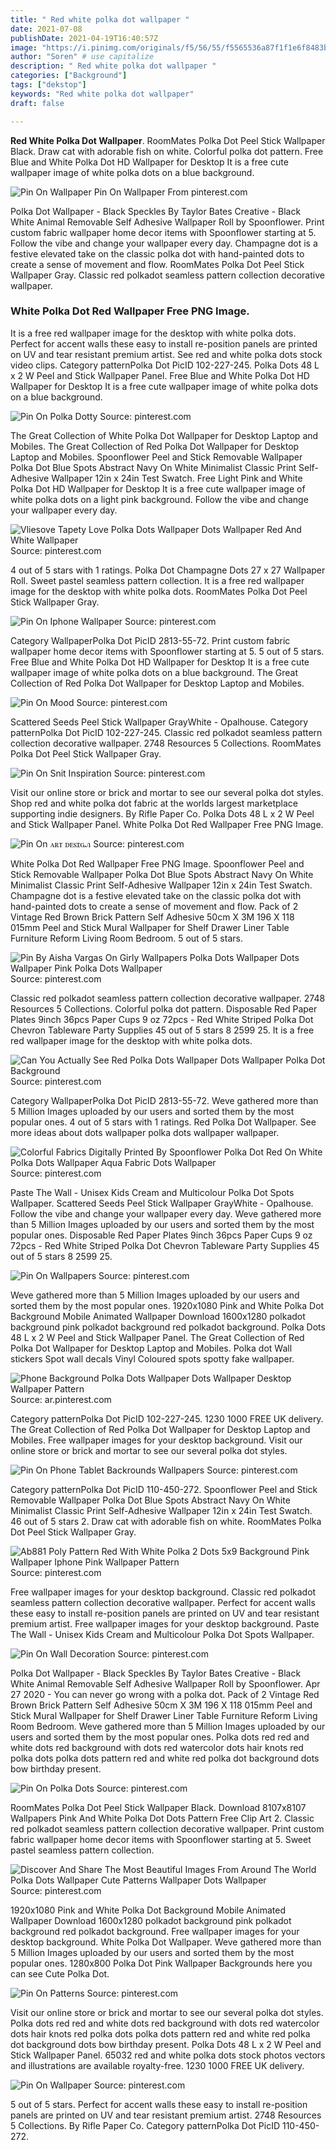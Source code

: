 ```yaml
---
title: " Red white polka dot wallpaper "
date: 2021-07-08
publishDate: 2021-04-19T16:40:57Z
image: "https://i.pinimg.com/originals/f5/56/55/f5565536a87f1f1e6f8483b3b3b99021.jpg"
author: "Soren" # use capitalize
description: " Red white polka dot wallpaper "
categories: ["Background"]
tags: ["dekstop"]
keywords: "Red white polka dot wallpaper"
draft: false

---
```



**Red White Polka Dot Wallpaper**. RoomMates Polka Dot Peel Stick Wallpaper Black. Draw cat with adorable fish on white. Colorful polka dot pattern. Free Blue and White Polka Dot HD Wallpaper for Desktop It is a free cute wallpaper image of white polka dots on a blue background.

![Pin On Wallpaper](https://i.pinimg.com/originals/f5/56/55/f5565536a87f1f1e6f8483b3b3b99021.jpg "Pin On Wallpaper")
Pin On Wallpaper From pinterest.com


Polka Dot Wallpaper - Black Speckles By Taylor Bates Creative - Black White Animal Removable Self Adhesive Wallpaper Roll by Spoonflower. Print custom fabric wallpaper home decor items with Spoonflower starting at 5. Follow the vibe and change your wallpaper every day. Champagne dot is a festive elevated take on the classic polka dot with hand-painted dots to create a sense of movement and flow. RoomMates Polka Dot Peel Stick Wallpaper Gray. Classic red polkadot seamless pattern collection decorative wallpaper.

### White Polka Dot Red Wallpaper Free PNG Image.

It is a free red wallpaper image for the desktop with white polka dots. Perfect for accent walls these easy to install re-position panels are printed on UV and tear resistant premium artist. See red and white polka dots stock video clips. Category patternPolka Dot PicID 102-227-245. Polka Dots 48 L x 2 W Peel and Stick Wallpaper Panel. Free Blue and White Polka Dot HD Wallpaper for Desktop It is a free cute wallpaper image of white polka dots on a blue background.


![Pin On Polka Dotty](https://i.pinimg.com/originals/c0/8d/91/c08d91a4a47932bd531a566440320077.png "Pin On Polka Dotty")
Source: pinterest.com

The Great Collection of White Polka Dot Wallpaper for Desktop Laptop and Mobiles. The Great Collection of Red Polka Dot Wallpaper for Desktop Laptop and Mobiles. Spoonflower Peel and Stick Removable Wallpaper Polka Dot Blue Spots Abstract Navy On White Minimalist Classic Print Self-Adhesive Wallpaper 12in x 24in Test Swatch. Free Light Pink and White Polka Dot HD Wallpaper for Desktop It is a free cute wallpaper image of white polka dots on a light pink background. Follow the vibe and change your wallpaper every day.

![Vliesove Tapety Love Polka Dots Wallpaper Dots Wallpaper Red And White Wallpaper](https://i.pinimg.com/originals/9c/4b/1f/9c4b1f0541395e7bd98634ba8597b028.jpg "Vliesove Tapety Love Polka Dots Wallpaper Dots Wallpaper Red And White Wallpaper")
Source: pinterest.com

4 out of 5 stars with 1 ratings. Polka Dot Champagne Dots 27 x 27 Wallpaper Roll. Sweet pastel seamless pattern collection. It is a free red wallpaper image for the desktop with white polka dots. RoomMates Polka Dot Peel Stick Wallpaper Gray.

![Pin On Iphone Wallpaper](https://i.pinimg.com/originals/2f/6a/ea/2f6aea86ebfb9ab3164b40c84c54227b.jpg "Pin On Iphone Wallpaper")
Source: pinterest.com

Category WallpaperPolka Dot PicID 2813-55-72. Print custom fabric wallpaper home decor items with Spoonflower starting at 5. 5 out of 5 stars. Free Blue and White Polka Dot HD Wallpaper for Desktop It is a free cute wallpaper image of white polka dots on a blue background. The Great Collection of Red Polka Dot Wallpaper for Desktop Laptop and Mobiles.

![Pin On Mood](https://i.pinimg.com/originals/1d/c8/08/1dc8082b466535b09c74889e4ce44089.jpg "Pin On Mood")
Source: pinterest.com

Scattered Seeds Peel Stick Wallpaper GrayWhite - Opalhouse. Category patternPolka Dot PicID 102-227-245. Classic red polkadot seamless pattern collection decorative wallpaper. 2748 Resources 5 Collections. RoomMates Polka Dot Peel Stick Wallpaper Gray.

![Pin On Snit Inspiration](https://i.pinimg.com/originals/16/86/92/16869253bb336981d0f99df5c9c79c53.jpg "Pin On Snit Inspiration")
Source: pinterest.com

Visit our online store or brick and mortar to see our several polka dot styles. Shop red and white polka dot fabric at the worlds largest marketplace supporting indie designers. By Rifle Paper Co. Polka Dots 48 L x 2 W Peel and Stick Wallpaper Panel. White Polka Dot Red Wallpaper Free PNG Image.

![Pin On ꭺꭱꭲ ꭰꭼꮪꮖꮹꮑ](https://i.pinimg.com/originals/b4/75/7f/b4757fe8c00d07a71ec70b4cc7088956.jpg "Pin On ꭺꭱꭲ ꭰꭼꮪꮖꮹꮑ")
Source: pinterest.com

White Polka Dot Red Wallpaper Free PNG Image. Spoonflower Peel and Stick Removable Wallpaper Polka Dot Blue Spots Abstract Navy On White Minimalist Classic Print Self-Adhesive Wallpaper 12in x 24in Test Swatch. Champagne dot is a festive elevated take on the classic polka dot with hand-painted dots to create a sense of movement and flow. Pack of 2 Vintage Red Brown Brick Pattern Self Adhesive 50cm X 3M 196 X 118 015mm Peel and Stick Mural Wallpaper for Shelf Drawer Liner Table Furniture Reform Living Room Bedroom. 5 out of 5 stars.

![Pin By Aisha Vargas On Girly Wallpapers Polka Dots Wallpaper Dots Wallpaper Pink Polka Dots Wallpaper](https://i.pinimg.com/564x/53/08/53/5308532599c65c43eca5a9329be798fe--mickey-wallpaper-polka-dot-wallpaper.jpg "Pin By Aisha Vargas On Girly Wallpapers Polka Dots Wallpaper Dots Wallpaper Pink Polka Dots Wallpaper")
Source: pinterest.com

Classic red polkadot seamless pattern collection decorative wallpaper. 2748 Resources 5 Collections. Colorful polka dot pattern. Disposable Red Paper Plates 9inch 36pcs Paper Cups 9 oz 72pcs - Red White Striped Polka Dot Chevron Tableware Party Supplies 45 out of 5 stars 8 2599 25. It is a free red wallpaper image for the desktop with white polka dots.

![Can You Actually See Red Polka Dots Wallpaper Dots Wallpaper Polka Dot Background](https://i.pinimg.com/originals/c5/52/cc/c552cc86dcea1fddbea283a2199df939.jpg "Can You Actually See Red Polka Dots Wallpaper Dots Wallpaper Polka Dot Background")
Source: pinterest.com

Category WallpaperPolka Dot PicID 2813-55-72. Weve gathered more than 5 Million Images uploaded by our users and sorted them by the most popular ones. 4 out of 5 stars with 1 ratings. Red Polka Dot Wallpaper. See more ideas about dots wallpaper polka dots wallpaper wallpaper.

![Colorful Fabrics Digitally Printed By Spoonflower Polka Dot Red On White Polka Dots Wallpaper Aqua Fabric Dots Wallpaper](https://i.pinimg.com/originals/cd/3c/fd/cd3cfd90aaf1cb6ded7fc78c80e277c0.png "Colorful Fabrics Digitally Printed By Spoonflower Polka Dot Red On White Polka Dots Wallpaper Aqua Fabric Dots Wallpaper")
Source: pinterest.com

Paste The Wall - Unisex Kids Cream and Multicolour Polka Dot Spots Wallpaper. Scattered Seeds Peel Stick Wallpaper GrayWhite - Opalhouse. Follow the vibe and change your wallpaper every day. Weve gathered more than 5 Million Images uploaded by our users and sorted them by the most popular ones. Disposable Red Paper Plates 9inch 36pcs Paper Cups 9 oz 72pcs - Red White Striped Polka Dot Chevron Tableware Party Supplies 45 out of 5 stars 8 2599 25.

![Pin On Wallpapers](https://i.pinimg.com/originals/b3/ff/6f/b3ff6fe85d6772b24e06b675047fe3c7.jpg "Pin On Wallpapers")
Source: pinterest.com

Weve gathered more than 5 Million Images uploaded by our users and sorted them by the most popular ones. 1920x1080 Pink and White Polka Dot Background Mobile Animated Wallpaper Download 1600x1280 polkadot background pink polkadot background red polkadot background. Polka Dots 48 L x 2 W Peel and Stick Wallpaper Panel. The Great Collection of Red Polka Dot Wallpaper for Desktop Laptop and Mobiles. Polka dot Wall stickers Spot wall decals Vinyl Coloured spots spotty fake wallpaper.

![Phone Background Polka Dots Wallpaper Dots Wallpaper Desktop Wallpaper Pattern](https://i.pinimg.com/originals/96/6f/cc/966fcc77333a04d8c1bf8d3211a505b6.jpg "Phone Background Polka Dots Wallpaper Dots Wallpaper Desktop Wallpaper Pattern")
Source: ar.pinterest.com

Category patternPolka Dot PicID 102-227-245. 1230 1000 FREE UK delivery. The Great Collection of Red Polka Dot Wallpaper for Desktop Laptop and Mobiles. Free wallpaper images for your desktop background. Visit our online store or brick and mortar to see our several polka dot styles.

![Pin On Phone Tablet Backrounds Wallpapers](https://i.pinimg.com/originals/43/42/4e/43424e799f187820105d5ebda8080dca.gif "Pin On Phone Tablet Backrounds Wallpapers")
Source: pinterest.com

Category patternPolka Dot PicID 110-450-272. Spoonflower Peel and Stick Removable Wallpaper Polka Dot Blue Spots Abstract Navy On White Minimalist Classic Print Self-Adhesive Wallpaper 12in x 24in Test Swatch. 46 out of 5 stars 2. Draw cat with adorable fish on white. RoomMates Polka Dot Peel Stick Wallpaper Gray.

![Ab881 Poly Pattern Red With White Polka 2 Dots 5x9 Background Pink Wallpaper Iphone Pink Wallpaper Pattern](https://i.pinimg.com/originals/b3/15/26/b31526014f3752042ca9f2555da3f569.jpg "Ab881 Poly Pattern Red With White Polka 2 Dots 5x9 Background Pink Wallpaper Iphone Pink Wallpaper Pattern")
Source: pinterest.com

Free wallpaper images for your desktop background. Classic red polkadot seamless pattern collection decorative wallpaper. Perfect for accent walls these easy to install re-position panels are printed on UV and tear resistant premium artist. Free wallpaper images for your desktop background. Paste The Wall - Unisex Kids Cream and Multicolour Polka Dot Spots Wallpaper.

![Pin On Wall Decoration](https://i.pinimg.com/564x/98/a4/f4/98a4f4079065816c3d1f2f9e3c5104da.jpg "Pin On Wall Decoration")
Source: pinterest.com

Polka Dot Wallpaper - Black Speckles By Taylor Bates Creative - Black White Animal Removable Self Adhesive Wallpaper Roll by Spoonflower. Apr 27 2020 - You can never go wrong with a polka dot. Pack of 2 Vintage Red Brown Brick Pattern Self Adhesive 50cm X 3M 196 X 118 015mm Peel and Stick Mural Wallpaper for Shelf Drawer Liner Table Furniture Reform Living Room Bedroom. Weve gathered more than 5 Million Images uploaded by our users and sorted them by the most popular ones. Polka dots red red and white dots red background with dots red watercolor dots hair knots red polka dots polka dots pattern red and white red polka dot background dots bow birthday present.

![Pin On Polka Dots](https://i.pinimg.com/originals/64/0b/36/640b36a5255937867a87af9e33b2ea2a.png "Pin On Polka Dots")
Source: pinterest.com

RoomMates Polka Dot Peel Stick Wallpaper Black. Download 8107x8107 Wallpapers Pink And White Polka Dot Dots Pattern Free Clip Art 2. Classic red polkadot seamless pattern collection decorative wallpaper. Print custom fabric wallpaper home decor items with Spoonflower starting at 5. Sweet pastel seamless pattern collection.

![Discover And Share The Most Beautiful Images From Around The World Polka Dots Wallpaper Cute Patterns Wallpaper Dots Wallpaper](https://i.pinimg.com/originals/ec/8c/e1/ec8ce1517d0f262a3326e275c097f552.jpg "Discover And Share The Most Beautiful Images From Around The World Polka Dots Wallpaper Cute Patterns Wallpaper Dots Wallpaper")
Source: pinterest.com

1920x1080 Pink and White Polka Dot Background Mobile Animated Wallpaper Download 1600x1280 polkadot background pink polkadot background red polkadot background. Free wallpaper images for your desktop background. White Polka Dot Wallpaper. Weve gathered more than 5 Million Images uploaded by our users and sorted them by the most popular ones. 1280x800 Polka Dot Pink Wallpaper Backgrounds here you can see Cute Polka Dot.

![Pin On Patterns](https://i.pinimg.com/originals/04/84/0b/04840b4267db5c36a80e5d78cfc64e34.jpg "Pin On Patterns")
Source: pinterest.com

Visit our online store or brick and mortar to see our several polka dot styles. Polka dots red red and white dots red background with dots red watercolor dots hair knots red polka dots polka dots pattern red and white red polka dot background dots bow birthday present. Polka Dots 48 L x 2 W Peel and Stick Wallpaper Panel. 65032 red and white polka dots stock photos vectors and illustrations are available royalty-free. 1230 1000 FREE UK delivery.

![Pin On Wallpaper](https://i.pinimg.com/originals/f5/56/55/f5565536a87f1f1e6f8483b3b3b99021.jpg "Pin On Wallpaper")
Source: pinterest.com

5 out of 5 stars. Perfect for accent walls these easy to install re-position panels are printed on UV and tear resistant premium artist. 2748 Resources 5 Collections. By Rifle Paper Co. Category patternPolka Dot PicID 110-450-272.

